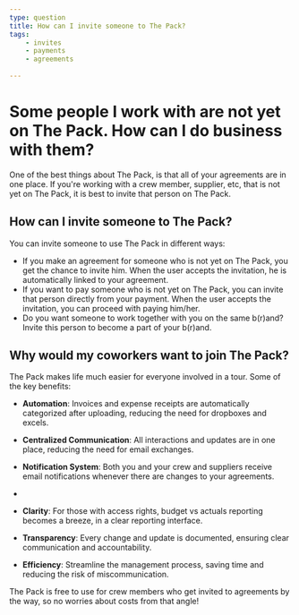 ```yaml
---
type: question
title: How can I invite someone to The Pack?
tags:
    - invites
    - payments
    - agreements
    
---
```

# Some people I work with are not yet on The Pack. How can I do business with them?
One of the best things about The Pack, is that all of your agreements are in one place. If you're working with a crew member, supplier, etc, that is not yet on The Pack, it is best to invite that person on The Pack.

## How can I invite someone to The Pack?
You can invite someone to use The Pack in different ways:

 - If you make an agreement for someone who is not yet on The Pack, you get the chance to invite him. When the user accepts the invitation, he is automatically linked to your agreement.
 - If you want to pay someone who is not yet on The Pack, you can invite that person directly from your payment. When the user accepts the invitation, you can proceed with paying him/her.
 - Do you want someone to work together with you on the same b(r)and? Invite this person to become a part of your b(r)and.

## Why would my coworkers want to join The Pack?
The Pack makes life much easier for everyone involved in a tour. Some of the key benefits:
- **Automation**: Invoices and expense receipts are automatically categorized after uploading, reducing the need for dropboxes and excels.

- **Centralized Communication**: All interactions and updates are in one place, reducing the need for email exchanges.

- **Notification System**: Both you and your crew and suppliers receive email notifications whenever there are changes to your agreements.
- 
- **Clarity**: For those with access rights, budget vs actuals reporting becomes a breeze, in a clear reporting interface.

- **Transparency**: Every change and update is documented, ensuring clear communication and accountability.

- **Efficiency**: Streamline the management process, saving time and reducing the risk of miscommunication.
 
The Pack is free to use for crew members who get invited to agreements by the way, so no worries about costs from that angle!
